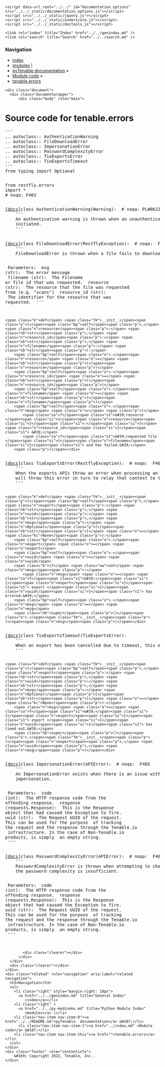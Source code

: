 
<!DOCTYPE html>

<html lang="en">
  <head>
    <meta charset="utf-8" />
    <meta name="viewport" content="width=device-width, initial-scale=1.0" />
    <title>tenable.errors &#8212; pyTenable  documentation</title>
    <link rel="stylesheet" type="text/css" href="../../_static/pygments.css" />
    <link rel="stylesheet" type="text/css" href="../../_static/classic.css" />
    <link rel="stylesheet" type="text/css" href="../../_static/custom.css" />
    
    <script data-url_root="../../" id="documentation_options" src="../../_static/documentation_options.js"></script>
    <script src="../../_static/jquery.js"></script>
    <script src="../../_static/underscore.js"></script>
    <script src="../../_static/doctools.js"></script>
    
    <link rel="index" title="Index" href="../../genindex.md" />
    <link rel="search" title="Search" href="../../search.md" /> 
  </head><body>
    <div class="related" role="navigation" aria-label="related navigation">
      <h3>Navigation</h3>
      <ul>
        <li class="right" style="margin-right: 10px">
          <a href="../../genindex.md" title="General Index"
             accesskey="I">index</a></li>
        <li class="right" >
          <a href="../../py-modindex.md" title="Python Module Index"
             >modules</a> |</li>
        <li class="nav-item nav-item-0"><a href="../../README.md">pyTenable  documentation</a> &#187;</li>
          <li class="nav-item nav-item-1"><a href="../index.md" accesskey="U">Module code</a> &#187;</li>
        <li class="nav-item nav-item-this"><a href="">tenable.errors</a></li> 
      </ul>
    </div>  

    <div class="document">
      <div class="documentwrapper">
          <div class="body" role="main">
            
  <h1>Source code for tenable.errors</h1><div class="highlight"><pre>
<span></span><span class="sd">&#39;&#39;&#39;</span>
<span class="sd">.. autoclass:: AuthenticationWarning</span>
<span class="sd">.. autoclass:: FileDownloadError</span>
<span class="sd">.. autoclass:: ImpersonationError</span>
<span class="sd">.. autoclass:: PasswordComplexityError</span>
<span class="sd">.. autoclass:: TioExportsError</span>
<span class="sd">.. autoclass:: TioExportsTimeout</span>
<span class="sd">&#39;&#39;&#39;</span>
<span class="kn">from</span> <span class="nn">typing</span> <span class="kn">import</span> <span class="n">Optional</span>

<span class="kn">from</span> <span class="nn">restfly.errors</span> <span class="kn">import</span> <span class="o">*</span>  <span class="c1"># noqa:  F403</span>


<div class="viewcode-block" id="AuthenticationWarning"><a class="viewcode-back" href="../../README.md#tenable.errors.AuthenticationWarning">[docs]</a><span class="k">class</span> <span class="nc">AuthenticationWarning</span><span class="p">(</span><span class="ne">Warning</span><span class="p">):</span>  <span class="c1"># noqa: PLW0622</span>
    <span class="sd">&#39;&#39;&#39;</span>
<span class="sd">    An authentication warning is thrown when an unauthenticated API session is</span>
<span class="sd">    initiated.</span>
<span class="sd">    &#39;&#39;&#39;</span></div>


<div class="viewcode-block" id="FileDownloadError"><a class="viewcode-back" href="../../README.md#tenable.errors.FileDownloadError">[docs]</a><span class="k">class</span> <span class="nc">FileDownloadError</span><span class="p">(</span><span class="n">RestflyException</span><span class="p">):</span>  <span class="c1"># noqa:  F405</span>
    <span class="sd">&#39;&#39;&#39;</span>
<span class="sd">    FileDownloadError is thrown when a file fails to download.</span>

<span class="sd">    Parameters:</span>
<span class="sd">        msg (str):</span>
<span class="sd">            The error message</span>
<span class="sd">        filename (str):</span>
<span class="sd">            The Filename or file id that was requested.</span>
<span class="sd">        resource (str):</span>
<span class="sd">            The resource that the file was requested from (e.g. &quot;scans&quot;)</span>
<span class="sd">        resource_id (str):</span>
<span class="sd">            The identifier for the resource that was requested.</span>
<span class="sd">    &#39;&#39;&#39;</span>

    <span class="k">def</span> <span class="fm">__init__</span><span class="p">(</span><span class="bp">self</span><span class="p">,</span> <span class="n">resource</span><span class="p">:</span> <span class="nb">str</span><span class="p">,</span> <span class="n">resource_id</span><span class="p">:</span> <span class="nb">str</span><span class="p">,</span> <span class="n">filename</span><span class="p">:</span> <span class="nb">str</span><span class="p">):</span>
        <span class="bp">self</span><span class="o">.</span><span class="n">resource</span> <span class="o">=</span> <span class="nb">str</span><span class="p">(</span><span class="n">resource</span><span class="p">)</span>
        <span class="bp">self</span><span class="o">.</span><span class="n">resource_id</span> <span class="o">=</span> <span class="nb">str</span><span class="p">(</span><span class="n">resource_id</span><span class="p">)</span>
        <span class="bp">self</span><span class="o">.</span><span class="n">filename</span> <span class="o">=</span> <span class="nb">str</span><span class="p">(</span><span class="n">filename</span><span class="p">)</span>
        <span class="bp">self</span><span class="o">.</span><span class="n">msg</span> <span class="o">=</span> <span class="p">(</span>
            <span class="sa">f</span><span class="s1">&#39;resource </span><span class="si">{</span><span class="n">resource</span><span class="si">}</span><span class="s1">:</span><span class="si">{</span><span class="n">resource_id</span><span class="si">}</span><span class="s1"> &#39;</span>
            <span class="sa">f</span><span class="s1">&#39;requested file </span><span class="si">{</span><span class="n">filename</span><span class="si">}</span><span class="s1"> and has failed.&#39;</span>
        <span class="p">)</span></div>


<div class="viewcode-block" id="TioExportsError"><a class="viewcode-back" href="../../README.md#tenable.errors.TioExportsError">[docs]</a><span class="k">class</span> <span class="nc">TioExportsError</span><span class="p">(</span><span class="n">RestflyException</span><span class="p">):</span>  <span class="c1"># noqa:  F405</span>
    <span class="sd">&#39;&#39;&#39;</span>
<span class="sd">    When the exports APIs throw an error when processing an export, pyTenable</span>
<span class="sd">    will throw this error in turn to relay that context to the user.</span>
<span class="sd">    &#39;&#39;&#39;</span>

    <span class="k">def</span> <span class="fm">__init__</span><span class="p">(</span><span class="bp">self</span><span class="p">,</span> <span class="n">export</span><span class="p">:</span> <span class="nb">str</span><span class="p">,</span> <span class="n">uuid</span><span class="p">:</span> <span class="nb">str</span><span class="p">,</span> <span class="n">msg</span><span class="p">:</span> <span class="n">Optional</span><span class="p">[</span><span class="nb">str</span><span class="p">]</span> <span class="o">=</span> <span class="kc">None</span><span class="p">):</span>
        <span class="bp">self</span><span class="o">.</span><span class="n">export</span> <span class="o">=</span> <span class="n">export</span>
        <span class="bp">self</span><span class="o">.</span><span class="n">uuid</span> <span class="o">=</span> <span class="n">uuid</span>
        <span class="k">if</span> <span class="ow">not</span> <span class="n">msg</span><span class="p">:</span>
            <span class="n">msg</span> <span class="o">=</span> <span class="sa">f</span><span class="s1">&#39;</span><span class="si">{</span><span class="n">export</span><span class="si">}</span><span class="s1"> export </span><span class="si">{</span><span class="n">uuid</span><span class="si">}</span><span class="s1"> has errored.&#39;</span>
        <span class="bp">self</span><span class="o">.</span><span class="n">msg</span> <span class="o">=</span> <span class="n">msg</span>
        <span class="nb">super</span><span class="p">()</span><span class="o">.</span><span class="fm">__init__</span><span class="p">(</span><span class="n">msg</span><span class="p">)</span></div>


<div class="viewcode-block" id="TioExportsTimeout"><a class="viewcode-back" href="../../README.md#tenable.errors.TioExportsTimeout">[docs]</a><span class="k">class</span> <span class="nc">TioExportsTimeout</span><span class="p">(</span><span class="n">TioExportsError</span><span class="p">):</span>
    <span class="sd">&#39;&#39;&#39;</span>
<span class="sd">    When an export has been cancelled due to timeout, this error is thrown.</span>
<span class="sd">    &#39;&#39;&#39;</span>

    <span class="k">def</span> <span class="fm">__init__</span><span class="p">(</span><span class="bp">self</span><span class="p">,</span> <span class="n">export</span><span class="p">:</span> <span class="nb">str</span><span class="p">,</span> <span class="n">uuid</span><span class="p">:</span> <span class="nb">str</span><span class="p">,</span> <span class="n">msg</span><span class="p">:</span> <span class="n">Optional</span><span class="p">[</span><span class="nb">str</span><span class="p">]</span> <span class="o">=</span> <span class="kc">None</span><span class="p">):</span>
        <span class="n">msg</span> <span class="o">=</span> <span class="sa">f</span><span class="s1">&#39;</span><span class="si">{</span><span class="n">export</span><span class="si">}</span><span class="s1"> export </span><span class="si">{</span><span class="n">uuid</span><span class="si">}</span><span class="s1"> has timed out.&#39;</span>
        <span class="nb">super</span><span class="p">()</span><span class="o">.</span><span class="fm">__init__</span><span class="p">(</span><span class="n">export</span><span class="p">,</span> <span class="n">uuid</span><span class="p">,</span> <span class="n">msg</span><span class="p">)</span></div>


<div class="viewcode-block" id="ImpersonationError"><a class="viewcode-back" href="../../README.md#tenable.errors.ImpersonationError">[docs]</a><span class="k">class</span> <span class="nc">ImpersonationError</span><span class="p">(</span><span class="n">APIError</span><span class="p">):</span>  <span class="c1"># noqa:  F405</span>
    <span class="sd">&#39;&#39;&#39;</span>
<span class="sd">    An ImpersonationError exists when there is an issue with user</span>
<span class="sd">    impersonation.</span>

<span class="sd">    Parameters:</span>
<span class="sd">        code (int):</span>
<span class="sd">            The HTTP response code from the offending response.</span>
<span class="sd">        response (requests.Response):</span>
<span class="sd">            This is the Response object that had caused the Exception to fire.</span>
<span class="sd">        uuid (str):</span>
<span class="sd">            The Request UUID of the request.  This can be used for the purpose</span>
<span class="sd">            of tracking the request and the response through the Tenable.io</span>
<span class="sd">            infrastructure.  In the case of Non-Tenable.io products, is simply</span>
<span class="sd">            an empty string.</span>
<span class="sd">    &#39;&#39;&#39;</span></div>


<div class="viewcode-block" id="PasswordComplexityError"><a class="viewcode-back" href="../../README.md#tenable.errors.PasswordComplexityError">[docs]</a><span class="k">class</span> <span class="nc">PasswordComplexityError</span><span class="p">(</span><span class="n">APIError</span><span class="p">):</span>  <span class="c1"># noqa:  F405</span>
    <span class="sd">&#39;&#39;&#39;</span>
<span class="sd">    PasswordComplexityError is thrown when attempting to change a password and</span>
<span class="sd">    the password complexity is insufficient.</span>

<span class="sd">    Parameters:</span>
<span class="sd">        code (int):</span>
<span class="sd">            The HTTP response code from the offending response.</span>
<span class="sd">        response (requests.Response):</span>
<span class="sd">            This is the Response object that had caused the Exception to fire.</span>
<span class="sd">        uuid (str):</span>
<span class="sd">            The Request UUID of the request.  This can be used for the purpose</span>
<span class="sd">            of tracking the request and the response through the Tenable.io</span>
<span class="sd">            infrastructure.  In the case of Non-Tenable.io products, is simply</span>
<span class="sd">            an empty string.</span>
<span class="sd">    &#39;&#39;&#39;</span></div>
</pre></div>

            <div class="clearer"></div>
          </div>
      </div>
      <div class="clearer"></div>
    </div>
    <div class="related" role="navigation" aria-label="related navigation">
      <h3>Navigation</h3>
      <ul>
        <li class="right" style="margin-right: 10px">
          <a href="../../genindex.md" title="General Index"
             >index</a></li>
        <li class="right" >
          <a href="../../py-modindex.md" title="Python Module Index"
             >modules</a> |</li>
        <li class="nav-item nav-item-0"><a href="../../README.md">pyTenable  documentation</a> &#187;</li>
          <li class="nav-item nav-item-1"><a href="../index.md" >Module code</a> &#187;</li>
        <li class="nav-item nav-item-this"><a href="">tenable.errors</a></li> 
      </ul>
    </div>
    <div class="footer" role="contentinfo">
        &#169; Copyright 2022, Tenable, Inc..
    </div>
  </body>
</html>
